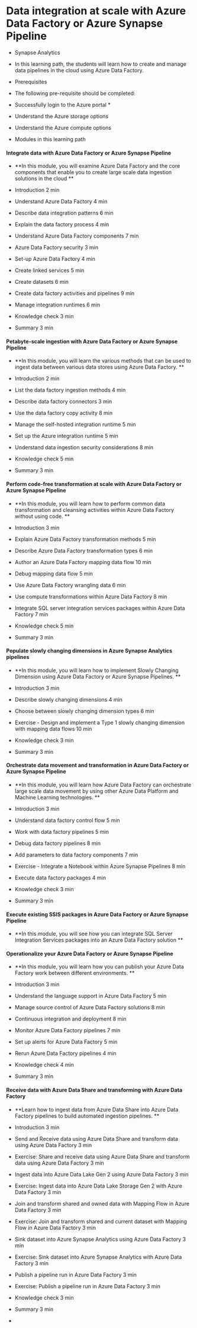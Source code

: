 # Data integration at scale with Azure Data Factory or Azure Synapse Pipeline 
* Synapse Analytics 
* In this learning path, the students will learn how to create and manage data pipelines in the cloud using Azure Data Factory. 

* Prerequisites 
* The following pre-requisite should be completed: 

* Successfully login to the Azure portal * 
* Understand the Azure storage options 
* Understand the Azure compute options 
* Modules in this learning path 


#### Integrate data with Azure Data Factory or Azure Synapse Pipeline 
* **In this module, you will examine Azure Data Factory and the core components that enable you to create large scale data ingestion solutions in the cloud **

* Introduction 2 min 
* Understand Azure Data Factory 4 min 
* Describe data integration patterns 6 min 
* Explain the data factory process 4 min 
* Understand Azure Data Factory components 7 min 
* Azure Data Factory security 3 min 
* Set-up Azure Data Factory 4 min 
* Create linked services 5 min 
* Create datasets 6 min 
* Create data factory activities and pipelines 9 min 
* Manage integration runtimes 6 min 
* Knowledge check 3 min 
* Summary 3 min 


#### Petabyte-scale ingestion with Azure Data Factory or Azure Synapse Pipeline 
* **In this module, you will learn the various methods that can be used to ingest data between various data stores using Azure Data Factory. **

* Introduction 2 min 
* List the data factory ingestion methods 4 min 
* Describe data factory connectors 3 min 
* Use the data factory copy activity 8 min 
* Manage the self-hosted integration runtime 5 min 
* Set up the Azure integration runtime 5 min 
* Understand data ingestion security considerations 8 min 
* Knowledge check 5 min 
* Summary 3 min 


#### Perform code-free transformation at scale with Azure Data Factory or Azure Synapse Pipeline 
* **In this module, you will learn how to perform common data transformation and cleansing activities within Azure Data Factory without using code. **

* Introduction 3 min 
* Explain Azure Data Factory transformation methods 5 min 
* Describe Azure Data Factory transformation types 6 min 
* Author an Azure Data Factory mapping data flow 10 min 
* Debug mapping data flow 5 min 
* Use Azure Data Factory wrangling data 6 min 
* Use compute transformations within Azure Data Factory 8 min 
* Integrate SQL server integration services packages within Azure Data Factory 7 min 
* Knowledge check 5 min 
* Summary 3 min 


#### Populate slowly changing dimensions in Azure Synapse Analytics pipelines 
* **In this module, you will learn how to implement Slowly Changing Dimension using Azure Data Factory or Azure Synapse Pipelines. **

* Introduction 3 min 
* Describe slowly changing dimensions 4 min 
* Choose between slowly changing dimension types 6 min 
* Exercise - Design and implement a Type 1 slowly changing dimension with mapping data flows 10 min 
* Knowledge check 3 min 
* Summary 3 min 


#### Orchestrate data movement and transformation in Azure Data Factory or Azure Synapse Pipeline 
* **In this module, you will learn how Azure Data Factory can orchestrate large scale data movement by using other Azure Data Platform and Machine Learning technologies. **

* Introduction 3 min 
* Understand data factory control flow 5 min 
* Work with data factory pipelines 5 min 
* Debug data factory pipelines 8 min 
* Add parameters to data factory components 7 min 
* Exercise - Integrate a Notebook within Azure Synapse Pipelines 8 min 
* Execute data factory packages 4 min 
* Knowledge check 3 min 
* Summary 3 min 


#### Execute existing SSIS packages in Azure Data Factory or Azure Synapse Pipeline 
* **In this module, you will see how you can integrate SQL Server Integration Services packages into an Azure Data Factory solution **



#### Operationalize your Azure Data Factory or Azure Synapse Pipeline 
* **In this module, you will learn how you can publish your Azure Data Factory work between different environments. **

* Introduction 3 min 
* Understand the language support in Azure Data Factory 5 min 
* Manage source control of Azure Data Factory solutions 8 min 
* Continuous integration and deployment 8 min 
* Monitor Azure Data Factory pipelines 7 min 
* Set up alerts for Azure Data Factory 5 min 
* Rerun Azure Data Factory pipelines 4 min 
* Knowledge check 4 min 
* Summary 3 min 


#### Receive data with Azure Data Share and transforming with Azure Data Factory 
* **Learn how to ingest data from Azure Data Share into Azure Data Factory pipelines to build automated ingestion pipelines. **

* Introduction 3 min 
* Send and Receive data using Azure Data Share and transform data using Azure Data Factory 3 min 
* Exercise: Share and receive data using Azure Data Share and transform data using Azure Data Factory 3 min 
* Ingest data into Azure Data Lake Gen 2 using Azure Data Factory 3 min 
* Exercise: Ingest data into Azure Data Lake Storage Gen 2 with Azure Data Factory 3 min 
* Join and transform shared and owned data with Mapping Flow in Azure Data Factory 3 min 
* Exercise: Join and transform shared and current dataset with Mapping Flow in Azure Data Factory 3 min 
* Sink dataset into Azure Synapse Analytics using Azure Data Factory 3 min 
* Exercise: Sink dataset into Azure Synapse Analytics with Azure Data Factory 3 min 
* Publish a pipeline run in Azure Data Factory 3 min 
* Exercise: Publish a pipeline run in Azure Data Factory 3 min 
* Knowledge check 3 min 
* Summary 3 min 
* 

